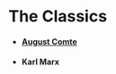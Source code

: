 # The Classics

  - #### [August Comte](https://en.wikipedia.org/wiki/Auguste_Comte)
  
  - #### Karl Marx
